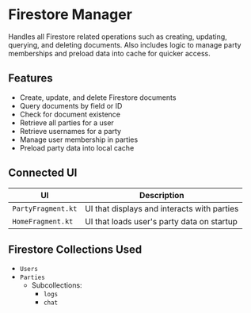 # Firestore Manager

Handles all Firestore related operations such as creating, updating, querying, and deleting documents. Also includes logic to manage party memberships and preload data into cache for quicker access.

## Features
- Create, update, and delete Firestore documents
- Query documents by field or ID
- Check for document existence
- Retrieve all parties for a user
- Retrieve usernames for a party
- Manage user membership in parties
- Preload party data into local cache

## Connected UI
| UI                    | Description                                    |
|-----------------------|------------------------------------------------|
| `PartyFragment.kt`    | UI that displays and interacts with parties    |
| `HomeFragment.kt`     | UI that loads user's party data on startup     |


## Firestore Collections Used
- `Users`
- `Parties`
    - Subcollections:
        - `logs`
        - `chat`